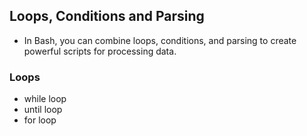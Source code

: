 ## Loops, Conditions and Parsing
- In Bash, you can combine loops, conditions, and parsing to create powerful scripts for processing data.

### Loops
- while loop
- until loop
- for loop
